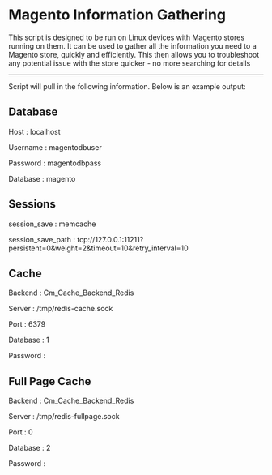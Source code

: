 # Magento Information Gathering


This script is designed to be run on Linux devices with Magento stores running on them.
It can be used to gather all the information you need to a Magento store, quickly and efficiently. 
This then allows you to troubleshoot any potential issue with the store quicker - no more searching for details


----------------------------------------------
Script will pull in the following information. Below is an example output:

Database
------------------
Host              :  localhost

Username          :  magentodbuser

Password          :  magentodbpass

Database          :  magento

Sessions
------------------
session_save      :  memcache

session_save_path :  tcp://127.0.0.1:11211?persistent=0&amp;weight=2&amp;timeout=10&amp;retry_interval=10

Cache
------------------
Backend           :  Cm_Cache_Backend_Redis

Server            :  /tmp/redis-cache.sock

Port              :  6379

Database          :  1

Password          : 

Full Page Cache
------------------
Backend           :  Cm_Cache_Backend_Redis

Server            :  /tmp/redis-fullpage.sock

Port              :  0

Database          :  2

Password          : 
